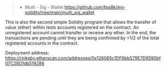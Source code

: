 > - Multi - Sig - Wallet
https://github.com/fps8k/my-solidity/tree/main/multi_sig_wallet

This is also the second simple Solidity program that allows the transfer of value (ether) within tests accounts registered on the contract. An unregistered account cannot transfer or receive any ether. In the end, the transactions are pending until they are being confirmed by >1/2 of the total registered accounts in the contract.

Deployment address: https://rinkeby.etherscan.com/addresses/0x126065c1DF6bb579E7D9590bf07C28D1db519286
